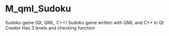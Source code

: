 # M_qml_Sudoku
Sudoku game (Qt, QML, C++)
Sudoku game written with QML and C++ in Qt Creator
Has 3 levels and checking function 